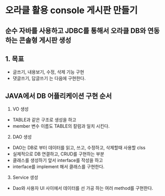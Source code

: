 # 오라클 활용 console 게시판 만들기

## 순수 자바를 사용하고 JDBC를 통해서 오라클 DB와 연동하는  콘솔형 게시판 생성

## 1. 목표
* 글쓰기, 내용보기, 수정, 삭제 기능 구현
* 댓글쓰기, 답글쓰기 는 다음에 구현한다.


## JAVA에서 DB 어플리케이션 구현 순서
1. VO 생성
- TABLE과 같은 구조로 생성을 하고
- member 변수 이름도 TABLE의 칼럼과 일치 시킨다.

2. DAO 생성
- DAO는 DB로 부터 데이터를 읽고, 쓰고, 수정하고, 삭제할때 사용할 clss
- 실제적으로 DB 연결하고, CRUD를 구현하는 부분
- 클래스를 생성하기 앞서 interface를 작성을 하고
- interface를 implement 해서 클래스를 구현한다.

3. Service 생성
- Dao와 사용자 UI 사이에서 데이터를 선 가공 하는 여러 method를 구현한다.

